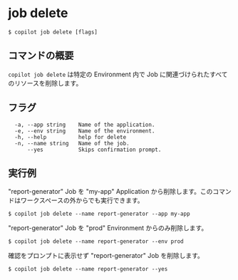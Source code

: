# job delete
```console
$ copilot job delete [flags]
```

## コマンドの概要

`copilot job delete` は特定の Environment 内で Job に関連づけられたすべてのリソースを削除します。

## フラグ

```
  -a, --app string    Name of the application.
  -e, --env string    Name of the environment.
  -h, --help          help for delete
  -n, --name string   Name of the job.
      --yes           Skips confirmation prompt.
```

## 実行例

"report-generator" Job を "my-app" Application から削除します。このコマンドはワークスペースの外からでも実行できます。
```console
$ copilot job delete --name report-generator --app my-app
```

"report-generator" Job を "prod" Environment からのみ削除します。
```console
$ copilot job delete --name report-generator --env prod
```

確認をプロンプトに表示せず "report-generator" Job を削除します。
```console
$ copilot job delete --name report-generator --yes
```
